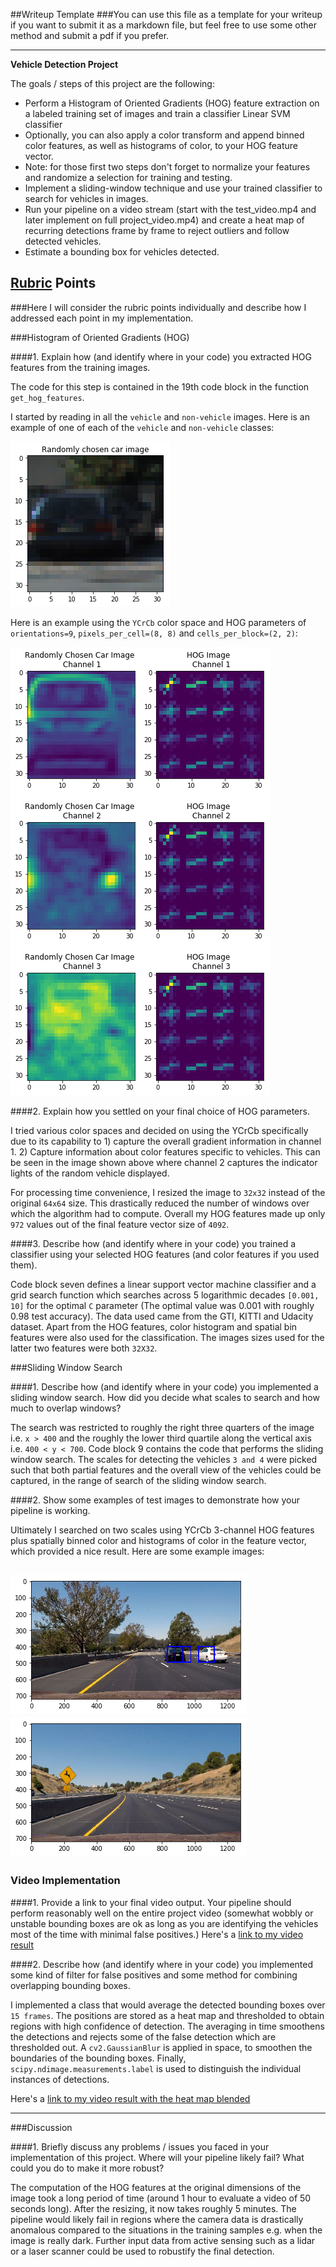 ##Writeup Template
###You can use this file as a template for your writeup if you want to submit it as a markdown file, but feel free to use some other method and submit a pdf if you prefer.

---

**Vehicle Detection Project**

The goals / steps of this project are the following:

* Perform a Histogram of Oriented Gradients (HOG) feature extraction on a labeled training set of images and train a classifier Linear SVM classifier
* Optionally, you can also apply a color transform and append binned color features, as well as histograms of color, to your HOG feature vector. 
* Note: for those first two steps don't forget to normalize your features and randomize a selection for training and testing.
* Implement a sliding-window technique and use your trained classifier to search for vehicles in images.
* Run your pipeline on a video stream (start with the test_video.mp4 and later implement on full project_video.mp4) and create a heat map of recurring detections frame by frame to reject outliers and follow detected vehicles.
* Estimate a bounding box for vehicles detected.

[//]: # (Image References)
[image1]: ./output_images/sample_car_not_car.png
[image2]: ./output_images/hog_vis.png
[image3]: ./output_images/with_cars.png
[image4]: ./output_images/no_cars.png
[image5]: ./examples/bboxes_and_heat.png
[image6]: ./examples/labels_map.png
[image7]: ./examples/output_bboxes.png
[video1]: ./project_video.mp4

## [Rubric](https://review.udacity.com/#!/rubrics/513/view) Points
###Here I will consider the rubric points individually and describe how I addressed each point in my implementation.  


###Histogram of Oriented Gradients (HOG)

####1. Explain how (and identify where in your code) you extracted HOG features from the training images.

The code for this step is contained in the 19th code block in the function `get_hog_features`. 

I started by reading in all the `vehicle` and `non-vehicle` images.  Here is an example of one of each of the `vehicle` and `non-vehicle` classes:

![alt text][image1]

Here is an example using the `YCrCb` color space and HOG parameters of `orientations=9`, `pixels_per_cell=(8, 8)` and `cells_per_block=(2, 2)`:


![alt text][image2]

####2. Explain how you settled on your final choice of HOG parameters.

I tried various color spaces and decided on using the YCrCb specifically due to its capability to 1) capture the overall gradient information in channel 1. 2) Capture information about color features specific to vehicles. This can be seen in the image shown above where channel 2 captures the indicator lights of the random vehicle displayed.

For processing time convenience, I resized the image to `32x32` instead of the original `64x64` size. This drastically reduced the number of windows over which the algorithm had to compute. Overall my HOG features made up only `972` values out of the final feature vector size of `4092`.

####3. Describe how (and identify where in your code) you trained a classifier using your selected HOG features (and color features if you used them).

Code block seven defines a linear support vector machine classifier and a grid search function which searches across 5 logarithmic decades `[0.001, 10]` for the optimal `C` parameter (The optimal value was 0.001 with roughly 0.98 test accuracy). The data used came from the GTI, KITTI and Udacity dataset. Apart from the HOG features, color histogram and spatial bin features were also used for the classification. The images sizes used for the latter two features were both `32X32`. 

###Sliding Window Search

####1. Describe how (and identify where in your code) you implemented a sliding window search.  How did you decide what scales to search and how much to overlap windows?

The search was restricted to roughly the right three quarters of the image i.e. `x > 400` and the roughly the lower third quartile along the vertical axis i.e. ` 400 < y < 700 `. Code block 9 contains the code that performs the sliding window search. The scales for detecting the vehicles `3 and 4` were picked such that both partial features and the overall view of the vehicles could be captured, in the range of search of the sliding window search.

####2. Show some examples of test images to demonstrate how your pipeline is working.

Ultimately I searched on two scales using YCrCb 3-channel HOG features plus spatially binned color and histograms of color in the feature vector, which provided a nice result.  Here are some example images:

![alt text][image3]
![alt text][image4]
---

### Video Implementation

####1. Provide a link to your final video output.  Your pipeline should perform reasonably well on the entire project video (somewhat wobbly or unstable bounding boxes are ok as long as you are identifying the vehicles most of the time with minimal false positives.)
Here's a [link to my video result](./base_output.mp4)


####2. Describe how (and identify where in your code) you implemented some kind of filter for false positives and some method for combining overlapping bounding boxes.

I implemented a class that would average the detected bounding boxes over `15 frames`. The positions are stored as a heat map and thresholded to obtain regions with high confidence of detection. 
The averaging in time smoothens the detections and rejects some of the false detection which are thresholded out. A `cv2.GaussianBlur` is applied in space, to smoothen the boundaries of the bounding boxes. Finally, `scipy.ndimage.measurements.label` is used to distinguish the individual instances of detections.

Here's a [link to my video result with the heat map blended](./base_output_with_heat.mp4)



---

###Discussion

####1. Briefly discuss any problems / issues you faced in your implementation of this project.  Where will your pipeline likely fail?  What could you do to make it more robust?

The computation of the HOG features at the original dimensions of the image took a long period of time (around 1 hour to evaluate a video of 50 seconds long). After the resizing, it now takes roughly 5 minutes. The pipeline would likely fail in regions where the camera data is drastically anomalous compared to the situations in the training samples e.g. when the image is really dark. Further input data from active sensing such as a lidar or a laser scanner could be used to robustify the final detection.

